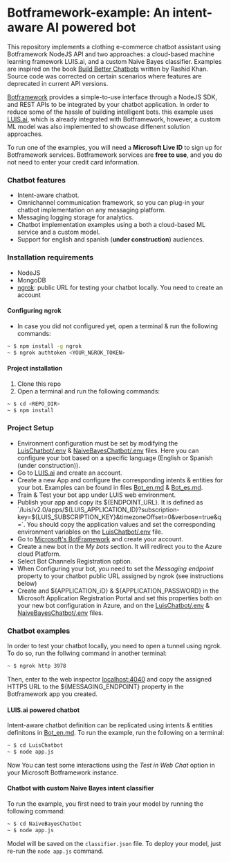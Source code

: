 # Botframework-example: An intent-aware AI powered bot

This repository implements a clothing e-commerce chatbot assistant using Botframework NodeJS API and two approaches: a cloud-based machine learning framework LUIS.ai, and a custom Naive Bayes classifier. Examples are inspired on the book [Build Better Chatbots](http://a.co/1FB75o2) written by Rashid Khan. Source code was corrected on certain scenarios where features are deprecated in current API versions.

[Botframework](https://dev.botframework.com/) provides a simple-to-use interface through a NodeJS SDK, and REST APIs to be integrated by your chatbot application. In order to reduce some of the hassle of building intelligent bots. this example uses [LUIS.ai](https://www.luis.ai/), which is already integrated with Botframework, however, a custom ML model was also implemented to showcase diffenent solution approaches.

To run one of the examples, you will need a **Microsoft Live ID** to sign up for Botframework services. Botframework services are **free to use**, and you do not need to enter your credit card information.

### Chatbot features

* Intent-aware chatbot.
* Omnichannel communication framework, so you can plug-in your chatbot implementation on any messaging platform.
* Messaging logging storage for analytics.
* Chatbot implementation examples using a both a cloud-based ML service and a custom model.
* Support for english and spanish (**under construction**) audiences.

### Installation requirements

* NodeJS
* MongoDB
* [ngrok](https://ngrok.com/): public URL for testing your chatbot locally. You need to create an account

#### Configuring ngrok

* In case you did not configured yet, open a terminal & run the following commands:

```bash
~ $ npm install -g ngrok
~ $ ngrok authtoken <YOUR_NGROK_TOKEN>
```

#### Project installation

1. Clone this repo
1. Open a terminal and run the following commands:

```bash
~ $ cd <REPO_DIR>
~ $ npm install
```

### Project Setup

* Environment configuration must be set by modifying the [LuisChatbot/.env](LuisChatbot/.env) & [NaiveBayesChatbot/.env](NaiveBayesChatbot/.env) files. Here you can configure your bot based on a specific language (English or Spanish (under construction)).
* Go to [LUIS.ai](https://www.luis.ai/) and create an account.
* Create a new App and configure the corresponding intents & entities for your bot. Examples can be found in files [Bot_en.md](Bot_en.md) & [Bot_es.md](Bot_es.md).
* Train & Test your bot app under LUIS web environment.
* Publish your app and copy its ${ENDPOINT_URL}. It is defined as `/luis/v2.0/apps/${LUIS_APPLICATION_ID}?subscription-key=${LUIS_SUBSCRIPTION_KEY}&timezoneOffset=0&verbose=true&q=`. You should copy the application values and set the corresponding environment variables on the [LuisChatbot/.env](LuisChatbot/.env) file.
* Go to [Microsoft's BotFramework](https://dev.botframework.com/) and create your account.
* Create a new bot in the *My bots* section. It will redirect you to the Azure cloud Platform.
* Select Bot Channels Registration option.
* When Configuring your bot, you need to set the *Messaging endpoint* property to your chatbot public URL assigned by ngrok (see instructions below)
* Create and ${APPLICATION_iD} & ${APPLICATION_PASSWORD} in the Microsoft Application Registration Portal and set this properties both on your new bot configuration in Azure, and on the [LuisChatbot/.env](LuisChatbot/.env) & [NaiveBayesChatbot/.env](NaiveBayesChatbot/.env) files.

### Chatbot examples

In order to test your chatbot locally, you need to open a tunnel using ngrok. To do so, run the follwing command in another terminal:

```bash
~ $ ngrok http 3978
```

Then, enter to the web inspector [localhost:4040](localhost:4040) and copy the assigned HTTPS URL to the ${MESSAGING_ENDPOINT} property in the Botframework app you created.

#### LUIS.ai powered chatbot

Intent-aware chatbot definition can be replicated using intents & entities definitons in [Bot_en.md](Bot_en.md). To run the example, run the following on a terminal:

```bash
~ $ cd LuisChatbot
~ $ node app.js
```

Now You can test some interactions using the *Test in Web Chat* option in your Microsoft Botframework instance.

#### Chatbot with custom Naive Bayes intent classifier

To run the example, you first need to train your model by running the following command:

```bash
~ $ cd NaiveBayesChatbot
~ $ node app.js
```

Model will be saved on the `classifier.json` file. To deploy your model, just re-run the `node app.js` command.


